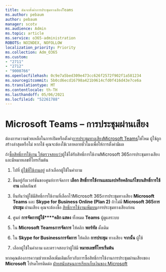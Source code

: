 ```yaml
---
title: ฉันจะตั้งค่าการประชุมทางเสียงTeams
ms.author: pebaum
author: pebaum
manager: scotv
ms.audience: Admin
ms.topic: article
ms.service: o365-administration
ROBOTS: NOINDEX, NOFOLLOW
localization_priority: Priority
ms.collection: Adm_O365
ms.custom:
- "2711"
- "2712"
- "9000766"
ms.openlocfilehash: 0c9e7a5bed309e473cc626f2572f902f1a581234
ms.sourcegitcommit: 5b0cd6ecd16798a421b9614cfd0f416d43e7ce6a
ms.translationtype: MT
ms.contentlocale: th-TH
ms.lasthandoff: 05/06/2021
ms.locfileid: "52261788"
---
```

# <a name="microsoft-teams--audio-conferencing"></a>Microsoft Teams – การประชุมผ่านเสียง

ต้องการความช่วยเหลือในการเปิดหรือตั้งค่า[การประชุมทางเสียงMicrosoft Teams](https://docs.microsoft.com/microsoftteams/set-up-audio-conferencing-in-teams)ใช่ไหม  ผู้ใช้ถูกสร้างล่าสุดหรือไม่ หากใช้ คุณจะต้องใช้เวลาหลายชั่วโมงเพื่อให้การตั้งค่ามีผล

ถ้า[ซื้อสิทธิ์การใช้งาน ให้ตรวจสอบว่า](https://docs.microsoft.com/microsoftteams/set-up-audio-conferencing-in-teams#step-2-get-and-assign-licenses)ผู้ใช้ได้รับสิทธิ์การใช้งานMicrosoft 365การประชุมทางเสียงและมีหมายเลขที่โทรเริ่มต้น

1. ไปที่ [ผู้ใช้ที่ใช้งานอยู่](https://admin.microsoft.com/Adminportal/Home?source=applauncher#/users) แล้วเลือกผู้ใช้ในคําถาม

2. ขึ้นอยู่กับเวอร์ชันของศูนย์การจัดการ **เลือก สิทธิ์การใช้งานและแอป****หรือคลิก****แก้ไขบนสิทธิ์การใช้งาน** ผลิตภัณฑ์

3. ยืนยันว่าผู้ใช้มีสิทธิ์การใช้งานที่เลือกไว้Microsoft 365การประชุมทางเสียง **Microsoft Teams** และ **Skype for Business Online (Plan 2)** ถ้าไม่มี **Microsoft 365การประชุม** ผ่านเสียง คุณจะต้องซื้อ [สิทธิ์การใช้งานเพิ่มบน](https://docs.microsoft.com/microsoftteams/teams-add-on-licensing/microsoft-teams-add-on-licensing?tabs=small-business)การประชุมทางเสียงก่อน

4. ศูนย์ **การจัดการผู้ใช้****คลิก แสดง** ทั้งหมด **Teams** ผู้ดูแลระบบ

5. ใน **Microsoft Teamsการจัดการ** ให้คลิก **พอร์ทัล** ดั้งเดิม

6. ใน **Skype for Businessการจัดการ** ให้คลิก **การประชุม** ทางเสียง **จากนั้น** ผู้ใช้

7. เลือกผู้ใช้ในคําถาม และตรวจสอบว่าผู้ใช้มี **หมายเลขที่โทรเริ่มต้น**

หากคุณต้องการความช่วยเหลือเพิ่มเติมเกี่ยวกับการซื้อสิทธิ์การใช้งานการประชุมผ่านเสียงของ **Microsoft** โปรดโทรติดต่อ [ฝ่ายสนับสนุนการเรียกเก็บเงินของ Microsoft](/microsoft-365/admin/contact-support-for-business-products?view=o365-worldwide#phone-support)
